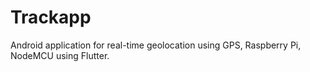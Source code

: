# Trackapp
Android application for real-time geolocation using GPS, Raspberry Pi, NodeMCU using Flutter.
